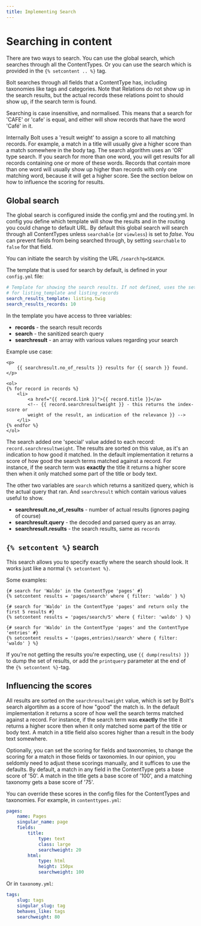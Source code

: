 ```yaml
---
title: Implementing Search
---
```

Searching in content
====================

There are two ways to search. You can use the global search, which searches
through all the ContentTypes. Or you can use the search which is provided in
the `{% setcontent .. %}` tag.

Bolt searches through all fields that a ContentType has, including taxonomies
like tags and categories. Note that Relations do not show up in the search
results, but the actual records these relations point to should show up, if the
search term is found.

Searching is case insensitive, and normalised. This means that a search for
'CAFE' or 'cafe' is equal, and either will show records that have the word
'Café' in it.

Internally Bolt uses a 'result weight' to assign a score to all matching
records. For example, a match in a title will usually give a higher score than
a match somewhere in the body tag. The search algorithm uses an 'OR' type
search. If you search for more than one word, you will get results for all
records containing one or more of these words. Records that contain more than
one word will usually show up higher than records with only one matching word,
because it will get a higher score. See the section below on how to influence
the scoring for results.

Global search
-------------

The global search is configured inside the config.yml and the routing.yml. In
config you define which template will show the results and in the routing you
could change to default URL. By default this global search will search through
all ContentTypes unless `searchable` (or `viewless`) is set to _false_. You
can prevent fields from being searched through, by setting `searchable` to
`false` for that field.

You can initiate the search by visiting the URL `/search?q=SEARCH`.

The template that is used for search by default, is defined in your
`config.yml` file:

```yaml
# Template for showing the search results. If not defined, uses the settings
# for listing_template and listing_records
search_results_template: listing.twig
search_results_records: 10
```

In the template you have access to three variables:

  - **records** - the search result records
  - **search** - the sanitized search query
  - **searchresult** - an array with various values regarding your search

Example use case:

```
<p>
    {{ searchresult.no_of_results }} results for {{ search }} found.
</p>

<ol>
{% for record in records %}
    <li>
        <a href="{{ record.link }}">{{ record.title }}</a>
        <!-- {{ record.searchresultweight }} - this returns the index-score or
        weight of the result, an indication of the relevance }} -->
    </li>
{% endfor %}
</ol>
```

The search added one 'special' value added to each record:
`record.searchresultweight`. The results are sorted on this value, as it's an
indication to how good it matched. In the default implementation it returns a
score of how good the search terms matched against a record. For instance, if
the search term was **exactly** the title it returns a higher score then when
it only matched some part of the title or body text.

The other two variables are `search` which returns a sanitized query, which is
the actual query that ran. And `searchresult` which contain various values
useful to show.

  - **searchresult.no_of_results** - number of actual results
    (ignores paging of course)
  - **searchresult.query** - the decoded and parsed query as an array.
  - **searchresult.results** - the search results, same as `records`

## `{% setcontent %}` search

This search allows you to specify exactly where the search should look. It
works just like a normal `{% setcontent %}`.

Some examples:

```
{# search for 'Waldo' in the ContentType 'pages' #}
{% setcontent results = 'pages/search' where { filter: 'waldo' } %}

{# search for 'Waldo' in the ContentType 'pages' and return only the first 5 results #}
{% setcontent results = 'pages/search/5' where { filter: 'waldo' } %}

{# search for 'Waldo' in the ContentType 'pages' and the ContentType 'entries' #}
{% setcontent results = '(pages,entries)/search' where { filter: 'waldo' } %}
```

If you're not getting the results you're expecting, use `{{ dump(results) }}`
to dump the set of results, or add the `printquery` parameter at the end of the
`{% setcontent %}`-tag.

## Influencing the scores

All results are sorted on the `searchresultweight` value, which is set by
Bolt's search algortihm as a score of how "good" the match is. In the default
implementation it returns a score of how well the search terms matched against
a record. For instance, if the search term was **exactly** the title it returns
a higher score then when it only matched some part of the title or body text. A
match in a title field also scores higher than a result in the body text
somewhere.

Optionally, you can set the scoring for fields and taxonomies, to change the
scoring for a match in those fields or taxonomies. In our opinion, you seldomly
need to adjust these scorings manually, and it suffices to use the defaults. By
default, a match in any field in the ContentType gets a base score of '50'. A
match in the title gets a base score of '100', and a matching taxonomy gets a
base score of '75'.

You can override these scores in the config files for the ContentTypes and
taxonomies. For example, in `contenttypes.yml`:

```yaml
pages:
    name: Pages
    singular_name: page
    fields:
        title:
            type: text
            class: large
            searchweight: 20
        html:
            type: html
            height: 150px
            searchweight: 100
```

Or in `taxonomy.yml`:

```yaml
tags:
    slug: tags
    singular_slug: tag
    behaves_like: tags
    searchweight: 80
```
